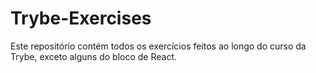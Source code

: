 # Trybe-Exercises

Este repositório contém todos os exercícios feitos ao longo do curso da Trybe, exceto alguns do bloco de React.